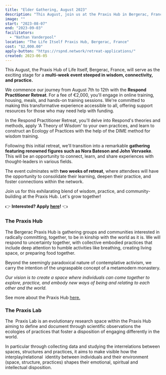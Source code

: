 ```yaml
---
title: "Elder Gathering, August 2023"
description: "This August, join us at the Praxis Hub in Bergerac, France, for an event blending learning, practice, and community. Our schedule begins with the Respond Practitioner Retreat, progresses into a gathering with renowned figures such as Nora Bateson and John Vervaeke, and concludes with two weeks of deepening retreat. Don't miss this opportunity to immerse yourself in wisdom and connectivity!"
image: ""
start: "2023-08-07"
end: "2023-09-03"
facilitators:
  - "Nathan Vanderpool"
location: "The Life Itself Praxis Hub, Bergerac, France"
cost: "$2,000.00"
apply-button: "https://rspnd.network/retreat-applications/"
created: 2023-06-05
---
```


This August, the Praxis Hub of Life Itself, Bergerac, France, will serve as the exciting stage for a **multi-week event steeped in wisdom, connectivity, and practice.**

We commence our journey from August 7th to 12th with the **Respond Practitioner Retreat**. For a fee of €2,000, you'll engage in online training, housing, meals, and hands-on training sessions. We're committed to making this transformative experience accessible to all, offering support resources for those who may need help with funding.

In the Respond Practitioner Retreat, you'll delve into Respond's theories and methods, apply 'A Theory of Wisdom' to your own practices, and learn to construct an Ecology of Practices with the help of the DIME method for wisdom training.

Following this initial retreat, we'll transition into a remarkable **gathering featuring renowned figures such as Nora Bateson and John Vervaeke**. This will be an opportunity to connect, learn, and share experiences with thought-leaders in various fields.

The event culminates with **two weeks of retreat**, where attendees will have the opportunity to consolidate their learning, deepen their practice, and foster connections within the network.

Join us for this exhilarating blend of wisdom, practice, and community-building at the Praxis Hub. Let's grow together!

👉 **Interested? Apply [here](https://docs.google.com/forms/d/e/1FAIpQLSdiykDKyZR6DgtPKeYuNePy9sWc-qkIc4BVfKBRjkFWKvFp-g/viewform)!** 👈


### The Praxis Hub

The Bergerac Praxis Hub is gathering groups and communities interested in radically committing, together, to be in kinship with the world as it is. We will respond to uncertainty together, with collective embodied practices that include deep attention to humble activities like breathing, creating living space, or preparing food together. 

Beyond the seemingly paradoxical nature of contemplative activism, we carry the intention of the ungraspable concept of a metamodern monastery.

_Our vision is to create a space where individuals can come together to explore, practice, and embody new ways of being and relating to each other and the world._

See more about the Praxis Hub [here.](https://lifeitself.org/vault/hubs/bergerac)

### The Praxis Lab 

The  Praxis Lab is an evolutionary research space within the Praxis Hub aiming to define and document through scientific observations the ecologies of practices that foster a disposition of engaging differently in the world.

In particular through collecting data and studying the interrelations between spaces, structures and practices, it aims to make visible how the interplay/relational  identity between individuals and their environment (space, structure, practices) shapes their emotional, spiritual and intellectual disposition. 
